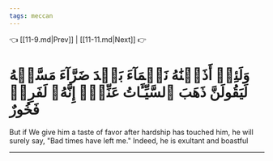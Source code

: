 ```yaml
---
tags: meccan
---
```


👈 [[11-9.md|Prev]] | [[11-11.md|Next]] 👉

# وَلَئِنۡ أَذَقۡنَٰهُ نَعۡمَآءَ بَعۡدَ ضَرَّآءَ مَسَّتۡهُ لَيَقُولَنَّ ذَهَبَ ٱلسَّيِّـَٔاتُ عَنِّيٓۚ إِنَّهُۥ لَفَرِحٞ فَخُورٌ

But if We give him a taste of favor after hardship has touched him, he will surely say, "Bad times have left me." Indeed, he is exultant and boastful

---

